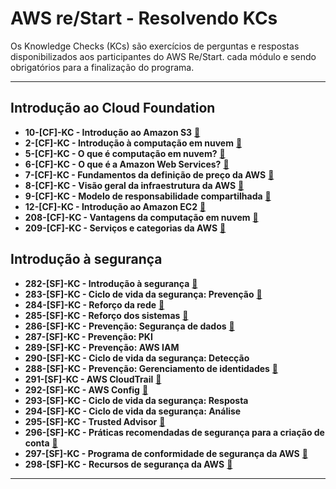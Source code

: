 # AWS re/Start - Resolvendo KCs


Os Knowledge Checks (KCs) são exercícios de perguntas e respostas disponibilizados aos participantes do AWS Re/Start.
cada módulo e sendo obrigatórios para a finalização do programa.


---
## Introdução ao Cloud Foundation

- **10-[CF]-KC - Introdução ao Amazon S3** [🔗][KC/10]  
- **2-[CF]-KC - Introdução à computação em nuvem** [🔗][KC/2]  
- **5-[CF]-KC - O que é computação em nuvem?** [🔗][KC/5]  
- **6-[CF]-KC - O que é a Amazon Web Services?** [🔗][KC/6]  
- **7-[CF]-KC - Fundamentos da definição de preço da AWS** [🔗][KC/7]  
- **8-[CF]-KC - Visão geral da infraestrutura da AWS** [🔗][KC/8]  
- **9-[CF]-KC - Modelo de responsabilidade compartilhada** [🔗][KC/9]  
- **12-[CF]-KC - Introdução ao Amazon EC2** [🔗][KC/12]  
- **208-[CF]-KC - Vantagens da computação em nuvem** [🔗][KC/208]  
- **209-[CF]-KC - Serviços e categorias da AWS** [🔗][KC/209]  

[KC/10]: https://github.com/HenriquePST/aws-restart/blob/main/KCs/010.md
[KC/2]: https://github.com/HenriquePST/aws-restart/blob/main/KCs/002.md
[KC/5]: https://github.com/HenriquePST/aws-restart/blob/main/KCs/005.md
[KC/6]: https://github.com/HenriquePST/aws-restart/blob/main/KCs/006.md
[KC/7]: https://github.com/HenriquePST/aws-restart/blob/main/KCs/007.md
[KC/8]: https://github.com/HenriquePST/aws-restart/blob/main/KCs/008.md
[KC/9]: https://github.com/HenriquePST/aws-restart/blob/main/KCs/009.md
[KC/12]: https://github.com/HenriquePST/aws-restart/blob/main/KCs/012.md
[KC/208]: https://github.com/HenriquePST/aws-restart/blob/main/KCs/208.md
[KC/209]: https://github.com/HenriquePST/aws-restart/blob/main/KCs/209.md

## Introdução à segurança

- **282-[SF]-KC - Introdução à segurança** [🔗][KC/282]
- **283-[SF]-KC - Ciclo de vida da segurança: Prevenção** [🔗][KC/283]  
- **284-[SF]-KC - Reforço da rede** [🔗][KC/284]  
- **285-[SF]-KC - Reforço dos sistemas**  [🔗][KC/285] 
- **286-[SF]-KC - Prevenção: Segurança de dados** [🔗][KC/286]
- **287-[SF]-KC - Prevenção: PKI**  
- **289-[SF]-KC - Prevenção: AWS IAM**  
- **290-[SF]-KC - Ciclo de vida da segurança: Detecção**  
- **288-[SF]-KC - Prevenção: Gerenciamento de identidades** [🔗][KC/288]  
- **291-[SF]-KC - AWS CloudTrail** [🔗][KC/291]  
- **292-[SF]-KC - AWS Config** [🔗][KC/292]  
 - **293-[SF]-KC - Ciclo de vida da segurança: Resposta**  
- **294-[SF]-KC - Ciclo de vida da segurança: Análise**  
 - **295-[SF]-KC - Trusted Advisor** [🔗][KC/295]  
- **296-[SF]-KC - Práticas recomendadas de segurança para a criação de conta** [🔗][KC/296]  
- **297-[SF]-KC - Programa de conformidade de segurança da AWS** [🔗][KC/297]  
- **298-[SF]-KC - Recursos de segurança da AWS** [🔗][KC/298]  

[KC/282]: https://github.com/HenriquePST/aws-restart/blob/main/KCs/282.md
[KC/283]: https://github.com/HenriquePST/aws-restart/blob/main/KCs/283.md
[KC/284]: https://github.com/HenriquePST/aws-restart/blob/main/KCs/284.md
[KC/288]: https://github.com/HenriquePST/aws-restart/blob/main/KCs/288.md
[KC/291]: https://github.com/HenriquePST/aws-restart/blob/main/KCs/291.md
[KC/292]: https://github.com/HenriquePST/aws-restart/blob/main/KCs/292.md
[KC/295]: https://github.com/HenriquePST/aws-restart/blob/main/KCs/295.md
[KC/296]: https://github.com/HenriquePST/aws-restart/blob/main/KCs/296.md
[KC/297]: https://github.com/HenriquePST/aws-restart/blob/main/KCs/297.md
[KC/298]: https://github.com/HenriquePST/aws-restart/blob/main/KCs/298.md 
[KC/285]: https://github.com/HenriquePST/aws-restart/blob/main/KCs/285.md
[KC/286]: https://github.com/HenriquePST/aws-restart/blob/main/KCs/286.md
---
